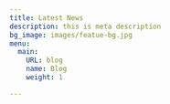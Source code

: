 ```yaml
---
title: Latest News
description: this is meta description
bg_image: images/featue-bg.jpg
menu:
  main:
    URL: blog
    name: Blog
    weight: 1

---
```

